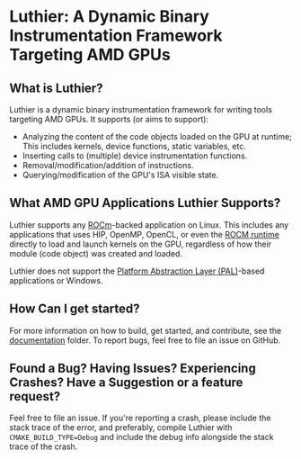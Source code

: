 # Luthier: A Dynamic Binary Instrumentation Framework Targeting AMD GPUs

## What is Luthier?
Luthier is a dynamic binary instrumentation framework for writing tools targeting AMD GPUs.
It supports (or aims to support):

- Analyzing the content of the code objects loaded on the GPU at runtime; This includes kernels, device functions,
  static variables, etc.
- Inserting calls to (multiple) device instrumentation functions.
- Removal/modification/addition of instructions.
- Querying/modification of the GPU's ISA visible state.

## What AMD GPU Applications Luthier Supports?

Luthier supports any [ROCm](https://www.amd.com/en/products/software/rocm.html)-backed application on Linux.
This includes any applications that uses HIP, OpenMP, OpenCL, or even the 
[ROCM runtime](https://github.com/RadeonOpenCompute/ROCR-Runtime/) directly to load and launch kernels on the GPU,
regardless of how their module (code object) was created and loaded.

Luthier does not support the [Platform Abstraction Layer (PAL)](https://github.com/GPUOpen-Drivers/pal)-based 
applications or Windows.

## How Can I get started?

For more information on how to build, get started, and contribute, see the [documentation](docs) folder.
To report bugs, feel free to file an issue on GitHub. 

## Found a Bug? Having Issues? Experiencing Crashes? Have a Suggestion or a feature request?
Feel free to file an issue. If you're reporting a crash, please include the stack trace of the
error, and preferably, compile Luthier with `CMAKE_BUILD_TYPE=Debug` and include the debug info alongside
the stack trace of the crash.
